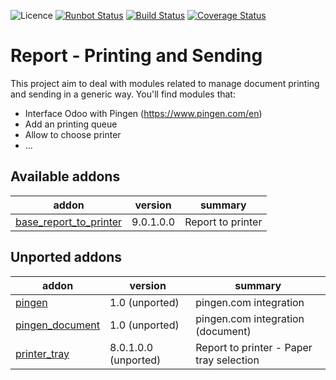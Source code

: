 ![Licence](https://img.shields.io/badge/licence-AGPL--3-blue.svg)
[![Runbot Status](https://runbot.odoo-community.org/runbot/badge/flat/144/9.0.svg)](https://runbot.odoo-community.org/runbot/repo/github-com-oca-report-print-send-144)
[![Build Status](https://travis-ci.org/OCA/report-print-send.svg?branch=9.0)](https://travis-ci.org/OCA/report-print-send)
[![Coverage Status](https://coveralls.io/repos/github/OCA/report-print-send/badge.svg?branch=9.0)](https://coveralls.io/github/OCA/report-print-send?branch=9.0)

Report - Printing and Sending
=============================

This project aim to deal with modules related to manage document printing and sending in a generic way. You'll find modules that:

 - Interface Odoo with Pingen (https://www.pingen.com/en)
 - Add an printing queue
 - Allow to choose printer
 - ...

[//]: # (addons)
Available addons
----------------
addon | version | summary
--- | --- | ---
[base_report_to_printer](base_report_to_printer/) | 9.0.1.0.0 | Report to printer

Unported addons
---------------
addon | version | summary
--- | --- | ---
[pingen](pingen/) | 1.0 (unported) | pingen.com integration
[pingen_document](pingen_document/) | 1.0 (unported) | pingen.com integration (document)
[printer_tray](printer_tray/) | 8.0.1.0.0 (unported) | Report to printer - Paper tray selection

[//]: # (end addons)
